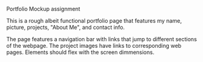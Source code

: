 Portfolio Mockup assignment

This is a rough albeit functional portfolio page that features my name, picture, projects, "About Me", and contact info.

The page features a navigation bar with links that jump to different sections of the webpage. The project images have links to corresponding web pages. Elements should flex with the screen dimmensions. 